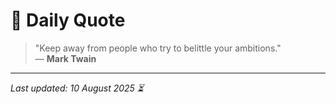 # 📜 Daily Quote

> "Keep away from people who try to belittle your ambitions."  
> — **Mark Twain**

---

_Last updated: 10 August 2025 ⏳_
